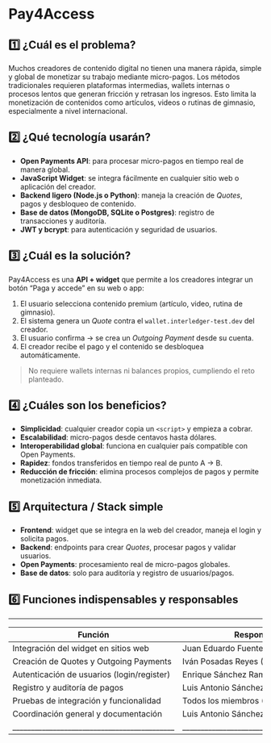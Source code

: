# Pay4Access

## 1️⃣ ¿Cuál es el problema?

Muchos creadores de contenido digital no tienen una manera rápida, simple y global de monetizar su trabajo mediante micro-pagos. Los métodos tradicionales requieren plataformas intermedias, wallets internas o procesos lentos que generan fricción y retrasan los ingresos. Esto limita la monetización de contenidos como artículos, videos o rutinas de gimnasio, especialmente a nivel internacional.


## 2️⃣ ¿Qué tecnología usarán?

- **Open Payments API**: para procesar micro-pagos en tiempo real de manera global.  
- **JavaScript Widget**: se integra fácilmente en cualquier sitio web o aplicación del creador.  
- **Backend ligero (Node.js o Python)**: maneja la creación de *Quotes*, pagos y desbloqueo de contenido.  
- **Base de datos (MongoDB, SQLite o Postgres)**: registro de transacciones y auditoría.  
- **JWT y bcrypt**: para autenticación y seguridad de usuarios.


## 3️⃣ ¿Cuál es la solución?

Pay4Access es una **API + widget** que permite a los creadores integrar un botón “Paga y accede” en su web o app:

1. El usuario selecciona contenido premium (artículo, video, rutina de gimnasio).  
2. El sistema genera un *Quote* contra el `wallet.interledger-test.dev` del creador.  
3. El usuario confirma → se crea un *Outgoing Payment* desde su cuenta.  
4. El creador recibe el pago y el contenido se desbloquea automáticamente.  

> No requiere wallets internas ni balances propios, cumpliendo el reto planteado.


## 4️⃣ ¿Cuáles son los beneficios?

- **Simplicidad**: cualquier creador copia un `<script>` y empieza a cobrar.  
- **Escalabilidad**: micro-pagos desde centavos hasta dólares.  
- **Interoperabilidad global**: funciona en cualquier país compatible con Open Payments.  
- **Rapidez**: fondos transferidos en tiempo real de punto A → B.  
- **Reducción de fricción**: elimina procesos complejos de pagos y permite monetización inmediata.


## 5️⃣ Arquitectura / Stack simple


- **Frontend**: widget que se integra en la web del creador, maneja el login y solicita pagos.  
- **Backend**: endpoints para crear *Quotes*, procesar pagos y validar usuarios.  
- **Open Payments**: procesamiento real de micro-pagos globales.  
- **Base de datos**: solo para auditoría y registro de usuarios/pagos.


## 6️⃣ Funciones indispensables y responsables
_________________________________________________________________________________________
| Función                                    | Responsable                              |
|--------------------------------------------|------------------------------------------|
| Integración del widget en sitios web       | Juan Eduardo Fuentes Cruz (Frontend)     |
| Creación de Quotes y Outgoing Payments     | Iván Posadas Reyes (Backend)             |
| Autenticación de usuarios (login/register) | Enrique Sánchez Ramírez (Backend)        |
| Registro y auditoría de pagos              | Luis Antonio Sánchez Sánchez (Líder)     |
| Pruebas de integración y funcionalidad     | Todos los miembros (QA compartido)       |
| Coordinación general y documentación       | Luis Antonio Sánchez Sánchez (Líder)     |
|____________________________________________|__________________________________________|